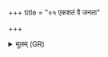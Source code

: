 +++
title = "०५ एकशतं वै जनता"

+++
<details><summary>मूलम् (GR)</summary>

एकशतं वै जनता  
भूमिर् या व्यधूनुत ।  
प्रजां हिंसित्वा ब्राह्मणीम्  
असंभव्यं पराभवन् ॥
</details>